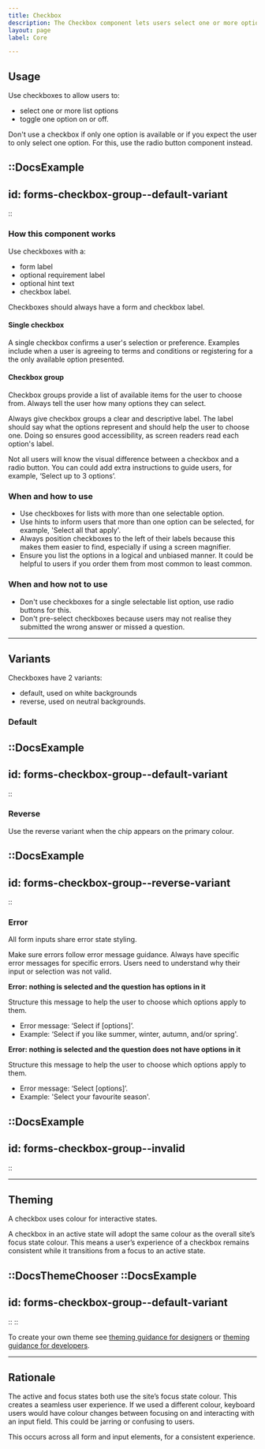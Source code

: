 ```yaml
---
title: Checkbox
description: The Checkbox component lets users select one or more options from a list.
layout: page
label: Core

---
```


## Usage
Use checkboxes to allow users to:
- select one or more list options
- toggle one option on or off.

Don't use a checkbox if only one option is available or if you expect the user to only select one option. For this, use the radio button component instead.

::DocsExample
---
id: forms-checkbox-group--default-variant
---
::

### How this component works
Use checkboxes with a:
- form label
- optional requirement label
- optional hint text
- checkbox label.

Checkboxes should always have a form and checkbox label.

#### Single checkbox
A single checkbox confirms a user's selection or preference. Examples include when a user is agreeing to terms and conditions or registering for a the only available option presented.

#### Checkbox group
Checkbox groups provide a list of available items for the user to choose from. Always tell the user how many options they can select. 

Always give checkbox groups a clear and descriptive label. The label should say what the options represent and should help the user to choose one. Doing so ensures good accessibility, as screen readers read each option's label.

Not all users will know the visual difference between a checkbox and a radio button. You can could add extra instructions to guide users, for example, ‘Select up to 3 options’.

### When and how to use
- Use checkboxes for lists with more than one selectable option.
- Use hints to inform users that more than one option can be selected, for example, 'Select all that apply'.
- Always position checkboxes to the left of their labels because this makes them easier to find, especially if using a screen magnifier.
- Ensure you list the options in a logical and unbiased manner. It could be helpful to users if you order them from most common to least common.

### When and how not to use
- Don't use checkboxes for a single selectable list option, use radio buttons for this.
- Don't pre-select checkboxes because users may not realise they submitted the wrong answer or missed a question.

---

## Variants
Checkboxes have 2 variants:
- default, used on white backgrounds
- reverse, used on neutral backgrounds.

### Default
::DocsExample
---
id: forms-checkbox-group--default-variant
---
::

### Reverse
Use the reverse variant when the chip appears on the primary colour.

::DocsExample
---
id: forms-checkbox-group--reverse-variant
---
::

### Error
All form inputs share error state styling. 

Make sure errors follow error message guidance. Always have specific error messages for specific errors. Users need to understand why their input or selection was not valid.

**Error: nothing is selected and the question has options in it**

Structure this message to help the user to choose which options apply to them.
- Error message: ‘Select if \[options\]’. 
- Example: ‘Select if you like summer, winter, autumn, and/or spring'.

**Error: nothing is selected and the question does not have options in it**

Structure this message to help the user to choose which options apply to them.
- Error message: ‘Select \[options\]’.
- Example: 'Select your favourite season'.

::DocsExample
---
id: forms-checkbox-group--invalid
---
::


---

## Theming
A checkbox uses colour for interactive states.  

A checkbox in an active state will adopt the same colour as the overall site’s focus state colour. This means a user’s experience of a checkbox remains consistent while it transitions from a focus to an active state. 

::DocsThemeChooser
  ::DocsExample
  ---
  id: forms-checkbox-group--default-variant
  ---
  ::
::

To create your own theme see [theming guidance for designers]() or [theming guidance for developers]().

---

## Rationale
The active and focus states both use the site’s focus state colour. This creates a seamless user experience. If we used a different colour, keyboard users would have colour changes between focusing on and interacting with an input field. This could be jarring or confusing to users.

This occurs across all form and input elements, for a consistent experience.
